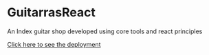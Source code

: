 # GuitarrasReact
An Index guitar shop developed using core tools and react principles

<a href="https://shiny-fox-6774d6.netlify.app/">Click here to see the deployment</a> 
